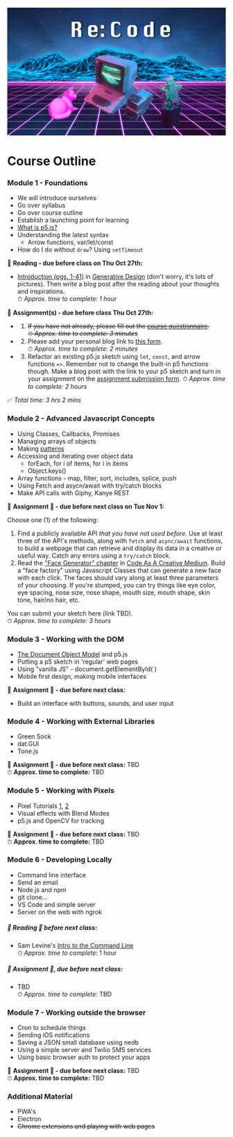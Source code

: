 ![An Apple II computer with external disk drives is set among a glowing-pink cat, who is lying down on the left, and a multi-colored succulent in a black pot on the right. There is a neon pink grid of perspective squares comprising the floor beneath and low-poly digitized mountain ranges in the background with neon blue trim lines. The words Re:Code are centered at the top in a large white font that is in a stylized digital form.](images/synthwave-wallpaper-neural-medium.jpg)

# <h>Course Outline</h>

### Module 1 - Foundations  
- We will introduce ourselves  
- Go over syllabus
- Go over course outline
- Establish a launching point for learning
- [What is p5.js?](https://creative-coding.decontextualize.com/first-steps/)
- Understanding the latest syntax 
    - Arrow functions, var/let/const
- How do I do without `draw`? Using `setTimeout`

📕 **Reading - due before class on Thu Oct 27th:**  
- [Introduction (pgs. 1-41)](./readings/Generative_Design-Introduction.pdf) in [Generative Design](./syllabus.md#textbooks) (don't worry, it's lots of pictures).  Then write a blog post after the reading about your thoughts and inspirations.  
⏱ *Approx. time to complete: 1 hour* 

📌 **Assignment(s) - due before class Thu Oct 27th:**    
- 1. ~~If you have not already, please fill out the [course questionnaire](https://forms.gle/SjubdbgUcNgnVY8g9).  
⏱ *Approx. time to complete: 3 minutes*~~

- 2. Please add your personal blog link to [this form](https://forms.gle/kw5Hh3EJVJwnMAf6A).  
⏱ *Approx. time to complete: 2 minutes*

- 3. Refactor an existing p5.js sketch using `let`, `const`, and arrow functions `=>`.  Remember not to change the built-in p5 functions though.  Make a blog post with the link to your p5 sketch and turn in your assignment on the [assignment submission form](https://forms.gle/HDGNGaoMaxBRPr2e9).
⏱ *Approx. time to complete: 2 hours* 

✅ *Total time: 3 hrs 2 mins* 

### Module 2 - Advanced Javascript Concepts
- Using Classes, Callbacks, Promises 
- Managing arrays of objects
- Making [patterns](https://openprocessing.org/user/184331?view=sketches&o=48)
- Accessing and iterating over object data
    - forEach, for i of items, for i in items
    - Object.keys()
- Array functions - map, filter, sort, includes, splice, push
- Using Fetch and asycn/await with try/catch blocks
- Make API calls with Giphy, Kanye REST

📌 **Assignment 📌 - due before next class on Tue Nov 1:**  

Choose one (1) of the following:
1. Find a publicly available API *that you have not used before*. Use at least three of the API's methods, along with `fetch` and `async/await` functions, to build a webpage that can retrieve and display its data in a creative or useful way.  Catch any errors using a `try/catch` block.
2. Read the ["Face Generator" chapter](./readings/Code_As_Creative_Medium-Face_Generator.pdf) in [Code As A Creative Medium](./syllabus#textbooks).  Build a "face factory" using Javascript Classes that can generate a new face with each click. The faces should vary along at least three parameters of your choosing. If you're stumped, you can try things like eye color, eye spacing, nose size, nose shape, mouth size, mouth shape, skin tone, hair/no hair, etc. 

You can submit your sketch here (link TBD).  
⏱ *Approx. time to complete: 3 hours* 


### Module 3 - Working with the DOM
- [The Document Object Model](https://www.w3schools.com/js/js_htmldom.asp) and p5.js
- Putting a p5 sketch in 'regular' web pages  
- Using "vanilla JS" - document.getElementById( )
- Mobile first design, making mobile interfaces


📌 **Assignment 📌 - due before next class:**  
- Build an interface with buttons, sounds, and user input
  

### Module 4 - Working with External Libraries
- Green Sock
- dat.GUI
- Tone.js  

📌 **Assignment 📌 - due before next class:** 
TBD  
⏱ **Approx. time to complete:** 
TBD

### Module 5 - Working with Pixels  
- Pixel Tutorials [1](https://idmnyu.github.io/p5.js-image/), [2](https://app.spline.design/file/95754110-073c-4370-9bb3-4ed58f22d312)
- Visual effects with Blend Modes  
- p5.js and OpenCV for tracking


📌 **Assignment 📌 - due before next class:** 
TBD  
⏱ **Approx. time to complete:** 
TBD  

### Module 6 - Developing Locally
- Command line interface  
- Send an email  
- Node.js and npm
- git clone...
- VS Code and simple server
- Server on the web with ngrok  

##### 📕 Reading 📕 before next class: 
- Sam Levine's [Intro to the Command Line](https://scrapism.lav.io/intro-to-the-command-line/)  
⏱ *Approx. time to complete:* 1 hour  

##### 📌 Assignment 📌, due before next class:  
- TBD  
⏱ *Approx. time to complete:*  TBD


### Module 7 - Working outside the browser
- Cron to schedule things
- Sending iOS notifications
- Saving a JSON small database using nedb
- Using a simple server and Twilio SMS services
- Using basic browser auth to protect your apps  

📌 **Assignment 📌 - due before next class:** 
TBD  
⏱ **Approx. time to complete:** 
TBD  


### Additional Material
- PWA's  
- Electron
- ~~Chrome extensions and playing with web pages~~  
